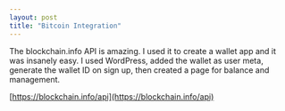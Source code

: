 ```yaml
---
layout: post
title: "Bitcoin Integration"
---
```


The blockchain.info API is amazing. I used it to create a wallet app and it was insanely easy. I used WordPress, added the wallet as user meta, generate the wallet ID on sign up, then created a page for balance and management. 

[https://blockchain.info/api](https://blockchain.info/api)